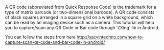 A QR code (abbreviated from Quick Response Code) is the trademark for a type of matrix barcode (or two-dimensional barcode). 
A QR code consists of black squares arranged in a square grid on a white background, which can be read by an imaging device such 
as a camera.
This tutorial will help you to capture/scan any QR Code or Bar code through ‘ZXing’ lib in Android.

You can follow the steps from here http://sacvintechno.com/how-to-capture-scan-qr-code-and-bar-code-in-android/
